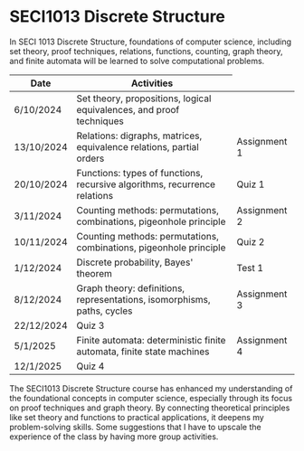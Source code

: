 # SECI1013 Discrete Structure

In SECI 1013 Discrete Structure, foundations of computer science, including set theory, proof techniques, relations, functions, counting, graph theory, and finite automata will be learned to solve computational problems.

<table>
  <thead>
    <tr>
      <th>Date</th>
      <th>Activities</th>
    </tr>
  </thead>
  <tbody>
    <tr>
      <td>6/10/2024</td>
      <td>Set theory, propositions, logical equivalences, and proof techniques</td>
    </tr>
    <tr>
      <td>13/10/2024</td>
      <td>Relations: digraphs, matrices, equivalence relations, partial orders</td>
      <td>Assignment 1</td>
    </tr>
    <tr>
      <td>20/10/2024</td>
      <td>Functions: types of functions, recursive algorithms, recurrence relations</td>
      <td>Quiz 1</td>
    </tr>
    <tr>
      <td>3/11/2024</td>
      <td>Counting methods: permutations, combinations, pigeonhole principle
      <td>Assignment 2</td>
    </tr>
    <td>10/11/2024</td>
      <td>Counting methods: permutations, combinations, pigeonhole principle</td>
      <td>Quiz 2</td>
    </tr>
    <tr>
      <td>1/12/2024</td>
      <td>Discrete probability, Bayes' theorem</td>
      <td>Test 1</td>
    </tr>
    <tr>
      <td>8/12/2024</td>
      <td>Graph theory: definitions, representations, isomorphisms, paths, cycles</td>
      <td>Assignment 3</td>
    </tr>
    <tr>
      <td>22/12/2024</td>
      <td>Quiz 3</td>
    </tr>
    <tr>
      <td>5/1/2025</td>
      <td>Finite automata: deterministic finite automata, finite state machines</td>
      <td>Assignment 4</td>
    </tr>
    <tr>
      <td>12/1/2025</td>
      <td>Quiz 4</td>
    </tr>
  </tbody>
</table>

The SECI1013 Discrete Structure course has enhanced my understanding of the foundational concepts in computer science, especially through its focus on proof techniques and graph theory. By connecting theoretical principles like set theory and functions to practical applications, it deepens my problem-solving skills. Some suggestions that I have to upscale the experience of the class by having more group activities.
 
